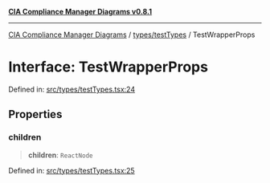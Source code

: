 [**CIA Compliance Manager Diagrams v0.8.1**](../../../README.md)

***

[CIA Compliance Manager Diagrams](../../../modules.md) / [types/testTypes](../README.md) / TestWrapperProps

# Interface: TestWrapperProps

Defined in: [src/types/testTypes.tsx:24](https://github.com/Hack23/cia-compliance-manager/blob/4236f4375d9cfb0505c191818eeb5443ec527132/src/types/testTypes.tsx#L24)

## Properties

### children

> **children**: `ReactNode`

Defined in: [src/types/testTypes.tsx:25](https://github.com/Hack23/cia-compliance-manager/blob/4236f4375d9cfb0505c191818eeb5443ec527132/src/types/testTypes.tsx#L25)
